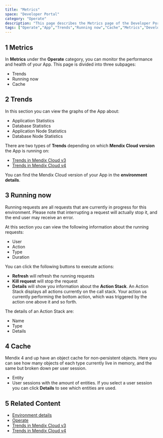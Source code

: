 ```yaml
---
title: "Metrics"
space: "Developer Portal"
category: "Operate"
description: "This page describes the Metrics page of the Developer Portal."
tags: ["Operate","App","Trends","Running now","Cache","Metrics","Developer Portal"]
---
```


## 1  Metrics

In **Metrics** under the **Operate** category, you can monitor the performance and health of your App. This page is divided into three subpages:

*   Trends
*   Running now
*   Cache


## 2 Trends

In this section you can view the graphs of the App about:

*   Application Statistics 
*   Database Statistics
*   Application Node Statistics
*   Database Node Statistics


There are two types of **Trends** depending on which **Mendix Cloud version** the App is running on:

*   [Trends in Mendix Cloud v3](/developerportal/operate/trends)
*   [Trends in Mendix Cloud v4](/developerportal/operate/trends-v4)

You can find the Mendix Cloud version of your App in the **environment details**.

## 3 Running now

Running requests are all requests that are currently in progress for this environment. Please note that interrupting a request will actually stop it, and the end user may receive an error.

At this section you can view the following information about the running requests:

*   User
*   Action
*   Type
*   Duration

You can click the following buttons to execute actions:

*   **Refresh** will refresh the running requests
*   **Kill request** will stop the request
*   **Details** will show you information about the **Action Stack**. An Action Stack displays all actions currently on the call stack. Your action us currently performing the bottom action, which was triggered by the action one above it and so forth. 

The details of an Action Stack are:

*   Name
*   Type
*   Details


## 4 Cache

Mendix 4 and up have an object cache for non-persistent objects. Here you can see how many objects of each type currently live in memory, and the same but broken down per user session.

*   Entity
*   User sessions with the amount of entities. If you select a user session you can click **Details** to see which entities are used.


## 5 Related Content

*   [Environment details](/developerportal/deploy/environments-details)
*   [Operate](/developerportal/operate)
*   [Trends in Mendix Cloud v3](/developerportal/operate/trends)
*   [Trends in Mendix Cloud v4](/developerportal/operate/trends-v4)
